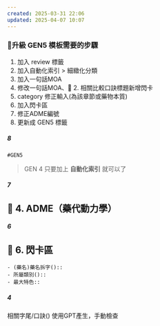 ```yaml
---
created: 2025-03-31 22:06
updated: 2025-04-07 10:07
---
```

### 升級 GEN5 模板需要的步驟

1. 加入 review 標籤
2. 加入自動化索引 > 細緻化分類
3. 加入一句話MOA
4. 修改一句話MOA、🔹 2. 相關比較口訣標題新增閃卡
5. category 修正輸入(為該章節或藥物本質)
6. 加入閃卡區
7. 修正ADME編號
8. 更新成 GEN5 標籤

##### 8
```
#GEN5
```


> GEN 4 只要加上 **自動化索引** 就可以了

##### 7
## 🔹 4. ADME（藥代動力學）

##### 6
## 🔹 6. 閃卡區



```
- (藥名)藥名拆字()::
- 所屬類別()::
- 最大特色::
```


##### 4 
相關字尾/口訣()
使用GPT產生，手動檢查
